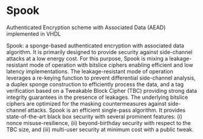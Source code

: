 # Spook
Authenticated Encryption scheme with Associated Data (AEAD) implemented in VHDL

Spook: a sponge-based authenticated encryption with associated data algorithm. It is primarily designed to provide security against side-channel attacks at a low energy cost. For this purpose, Spook is mixing a leakage-resistant mode of operation with bitslice ciphers enabling efficient and low latency implementations. The leakage-resistant mode of operation leverages a re-keying function to prevent differential side-channel analysis, a duplex sponge construction to efficiently process the data, and a tag verification based on a Tweakable Block Cipher (TBC) providing strong data integrity guarantees in the presence of leakages. The underlying bitslice ciphers are optimized for the masking countermeasures against side-channel attacks. Spook is an efficient single-pass algorithm. It provides state-of-the-art black box security with several prominent features: (i) nonce misuse-resilience, (ii) beyond-birthday security with respect to the TBC size, and (iii) multi-user security at minimum cost with a public tweak.
